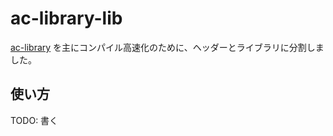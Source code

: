 # ac-library-lib

[ac-library](https://github.com/atcoder/ac-library/) を主にコンパイル高速化のために、ヘッダーとライブラリに分割しました。

## 使い方

TODO: 書く